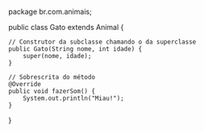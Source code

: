 package br.com.animais;

public class Gato extends Animal {

    // Construtor da subclasse chamando o da superclasse
    public Gato(String nome, int idade) {
        super(nome, idade);
    }

    // Sobrescrita do método
    @Override
    public void fazerSom() {
        System.out.println("Miau!");
    }
}
